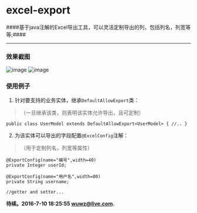 # excel-export #
####基于java注解的Excel导出工具，可以灵活定制导出的列，包括列名，列宽等等;####

----------

### 效果截图 ###
![image](https://github.com/wuwz/excel-export/blob/master/demo.png)
![image](https://github.com/wuwz/excel-export/blob/master/demo2.png)


### 使用例子 ###
1. 针对要支持的业务实体，继承`DefaultAllowExport`类：
 
> （一旦继承该类，则表明该实体允许导出，且可定制）

    public class UserModel extends DefaultAllowExport<UserModel> { //.. }

2. 为该实体可以导出的字段配置`@ExcelConfig`注解：
 
> （用于定制列名，列宽等属性）

	@ExportConfig(name="编号",width=40)
    private Integer userId;
	
	@ExportConfig(name="用户名",width=80)
	private String username;

	//getter and setter...



**待续。2016-7-10 18:25:55 wuwz@live.com.**
